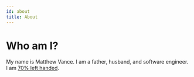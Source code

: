 ```yaml
---
id: about
title: About
---
```


# Who am I?

My name is Matthew Vance. I am a father, husband, and software engineer. I am [70% left handed](https://leftyfretz.com/left-handed-test/).
